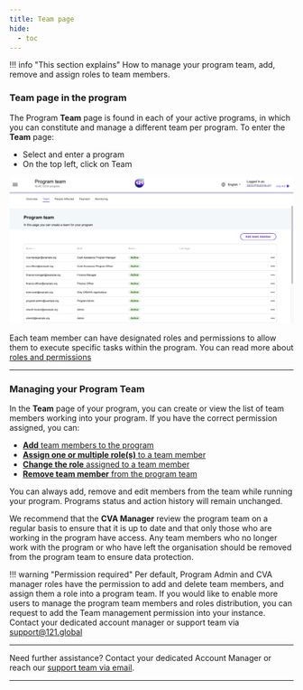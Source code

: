 ```yaml
---
title: Team page
hide:
  - toc
---
```


!!! info "This section explains"
    How to manage your program team, add, remove and assign roles to team members.

### Team page in the program

The Program **Team** page is found in each of your active programs, in which you can constitute and manage a different team per program. To enter the **Team** page:

- Select and enter a program
- On the top left, click on Team

![Team Page](https://raw.githubusercontent.com/global-121/121-platform/main/e2e/tests/__screenshots__/UserManualScreenshots/userManualScreenshots.spec.ts/ProgramTeam.png)

Each team member can have designated roles and permissions to allow them to execute specific tasks within the program. You can read more about [roles and permissions](../users/description-roles.md)

___

### Managing your Program Team

In the **Team** page of your program, you can create or view the list of team members working into your program. If you have the correct permission assigned, you can:

- [**Add** team members to the program](../team/add-team-members.md)
- [**Assign one or multiple role(s)** to a team member](../team/change-team-roles-program.md)
- [**Change the role** assigned to a team member](../team/change-team-roles-program.md)
- [**Remove team member** from the program team](../team/remove-team-members-program.md)

You can always add, remove and edit members from the team while running your program. Programs status and action history will remain unchanged.

We recommend that the **CVA Manager** review the program team on a regular basis to ensure that it is up to date and that only those who are working in the program have access. Any team members who no longer work with the program or who have left the organisation should be removed from the program team to ensure data protection.

!!! warning "Permission required"
    Per default, Program Admin and CVA manager roles have the permission to add and delete team members, and assign them a role into a program team. If you would like to enable more users to manage the program team members and roles distribution, you can request to add the Team management permission into your instance. Contact your dedicated account manager or support team via <support@121.global>

___
Need further assistance? Contact your dedicated Account Manager or reach our [support team via email](mailto:support@121.global).
___
